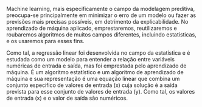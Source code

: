 Machine learning, mais especificamente o campo da modelagem preditiva, preocupa-se principalmente em minimizar o erro de um modelo ou fazer as previsões mais precisas possíveis, em detrimento da explicabilidade. No aprendizado de máquina aplicado, emprestaremos, reutilizaremos e roubaremos algoritmos de muitos campos diferentes, incluindo estatísticas, e os usaremos para esses fins.

Como tal, a regressão linear foi desenvolvida no campo da estatística e é estudada como um modelo para entender a relação entre variáveis ​​numéricas de entrada e saída, mas foi emprestada pelo aprendizado de máquina. É um algoritmo estatístico e um algoritmo de aprendizado de máquina e sua representação é uma equação linear que combina um conjunto específico de valores de entrada (x) cuja solução é a saída prevista para esse conjunto de valores de entrada (y). Como tal, os valores de entrada (x) e o valor de saída são numéricos.

